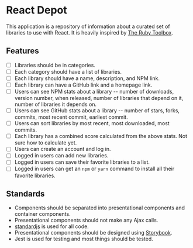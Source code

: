 # React Depot

This application is a repository of information about a curated set of libraries to use with React. It is heavily inspired by [The Ruby Toolbox](https://www.ruby-toolbox.com/).

## Features

* [ ] Libraries should be in categories.
* [ ] Each category should have a list of libraries.
* [ ] Each library should have a name, description, and NPM link.
* [ ] Each library can have a GitHub link and a homepage link.
* [ ] Users can see NPM stats about a library -- number of downloads, version number, when released, number of libraries that depend on it, number of libraries it depends on.
* [ ] Users can see GitHub stats about a library -- number of stars, forks, commits, most recent commit, earliest commit.
* [ ] Users can sort libraries by most recent, most downloaded, most commits.
* [ ] Each library has a combined score calculated from the above stats. Not sure how to calculate yet.
* [ ] Users can create an account and log in.
* [ ] Logged in users can add new libraries.
* [ ] Logged in users can save their favorite libraries to a list.
* [ ] Logged in users can get an `npm` or `yarn` command to install all their favorite libraries.

## Standards

* Components should be separated into presentational components and container components.
* Presentational components should not make any Ajax calls.
* [standardjs](https://standardjs.com/) is used for all code.
* Presentational components should be designed using [Storybook](https://storybook.js.org/).
* Jest is used for testing and most things should be tested.
